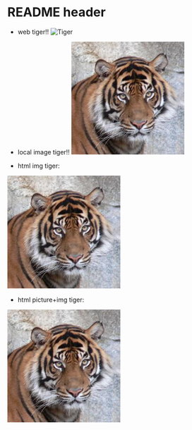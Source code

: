 # README header


- web tiger!!
![Tiger](https://upload.wikimedia.org/wikipedia/commons/8/81/2012_Suedchinesischer_Tiger.JPG)

- local image tiger!!
![tiger](./images/tiger.jpg)

- html img tiger:
<img src="./images/tiger.jpg" alt="TIGER">

- html picture+img tiger:
<picture>
  <img src="./images/tiger.jpg" alt="TIGER">
</picture>
